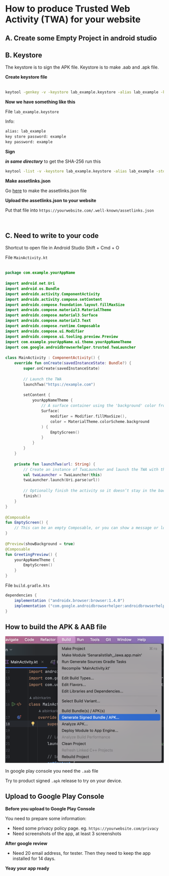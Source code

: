 # How to produce Trusted Web Activity (TWA) for your website

## A. Create some Empty Project in android studio

## B. Keystore

The keystore is to sign the APK file. Keystore is to make .aab and .apk file.

**Create keystore file**

```bash

keytool -genkey -v -keystore lab_example.keystore -alias lab_example -keyalg RSA -keysize 2048 -validity 10000

```

**Now we have something like this**

File `lab_example.keystore`

Info:

```bash
alias: lab_example
key store password: example
key password: example
```

**Sign**

**_in same directory_** to get the SHA-256 run this

```bash
keytool -list -v -keystore lab_example.keystore -alias lab_example -storepass example -keypass example | grep SHA256
```

**Make assetlinks.json**

Go [here](https://developers.google.com/digital-asset-links/tools/generator?hl=id) to make the assetlinks.json file

**Upload the assetlinks.json to your website**

Put that file into `https://yourwebsite.com/.well-known/assetlinks.json`

<br/>

## C. Need to write to your code

Shortcut to open file in Android Studio Shift + Cmd + O

File `MainActivity.kt`

```kotlin

package com.example.yourAppName

import android.net.Uri
import android.os.Bundle
import androidx.activity.ComponentActivity
import androidx.activity.compose.setContent
import androidx.compose.foundation.layout.fillMaxSize
import androidx.compose.material3.MaterialTheme
import androidx.compose.material3.Surface
import androidx.compose.material3.Text
import androidx.compose.runtime.Composable
import androidx.compose.ui.Modifier
import androidx.compose.ui.tooling.preview.Preview
import com.example.yourAppName.ui.theme.yourAppNameTheme
import com.google.androidbrowserhelper.trusted.TwaLauncher

class MainActivity : ComponentActivity() {
    override fun onCreate(savedInstanceState: Bundle?) {
        super.onCreate(savedInstanceState)

        // Launch the TWA
        launchTwa("https://example.com")

        setContent {
            yourAppNameTheme {
                // A surface container using the 'background' color from the theme
                Surface(
                    modifier = Modifier.fillMaxSize(),
                    color = MaterialTheme.colorScheme.background
                ) {
                    EmptyScreen()
                }
            }
        }
    }

    private fun launchTwa(url: String) {
        // Create an instance of TwaLauncher and launch the TWA with the specified URL
        val twaLauncher = TwaLauncher(this)
        twaLauncher.launch(Uri.parse(url))

        // Optionally finish the activity so it doesn’t stay in the back stack
        finish()
    }
}

@Composable
fun EmptyScreen() {
    // This can be an empty Composable, or you can show a message or loading screen if needed
}

@Preview(showBackground = true)
@Composable
fun GreetingPreview() {
    yourAppNameTheme {
        EmptyScreen()
    }
}

```

File `build.gradle.kts`

```gradle
dependencies {
    implementation ("androidx.browser:browser:1.4.0")
    implementation ("com.google.androidbrowserhelper:androidbrowserhelper:2.4.0")
}
```

## How to build the APK & AAB file

![TWA](./docs/generate_sign.png)

In google play console you need the `.aab` file

Try to product signed `.apk` release to try on your device.


## Upload to Google Play Console


**Before you upload to Google Play Console**

You need to prepare some information:

- Need some privacy policy page. eg. `https://yourwebsite.com/privacy`
- Need screenshots of the app, at least 3 screenshots

**After google review**

- Need 20 email address, for tester. Then they need to keep the app installed for 14 days.

**Yeay your app ready**